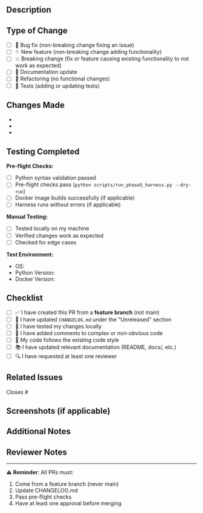 ## Description

<!-- Provide a clear and concise description of what this PR does -->

## Type of Change

<!-- Check all that apply -->

- [ ] 🐛 Bug fix (non-breaking change fixing an issue)
- [ ] ✨ New feature (non-breaking change adding functionality)
- [ ] 💥 Breaking change (fix or feature causing existing functionality to not work as expected)
- [ ] 📝 Documentation update
- [ ] 🔨 Refactoring (no functional changes)
- [ ] 🧪 Tests (adding or updating tests)

## Changes Made

<!-- List the specific changes in bullet points -->

- 
- 
- 

## Testing Completed

<!-- Describe the tests you've run to verify your changes -->

**Pre-flight Checks:**
- [ ] Python syntax validation passed
- [ ] Pre-flight checks pass (`python scripts/run_phase5_harness.py --dry-run`)
- [ ] Docker image builds successfully (if applicable)
- [ ] Harness runs without errors (if applicable)

**Manual Testing:**
- [ ] Tested locally on my machine
- [ ] Verified changes work as expected
- [ ] Checked for edge cases

**Test Environment:**
- OS: <!-- e.g., Windows 11, Ubuntu 22.04 -->
- Python Version: <!-- e.g., 3.10.12 -->
- Docker Version: <!-- e.g., 24.0.6 -->

## Checklist

<!-- Ensure all items are checked before requesting review -->

- [ ] ✅ I have created this PR from a **feature branch** (not main)
- [ ] 📝 I have updated `CHANGELOG.md` under the "Unreleased" section
- [ ] 🧪 I have tested my changes locally
- [ ] 💬 I have added comments to complex or non-obvious code
- [ ] 🎨 My code follows the existing code style
- [ ] 📚 I have updated relevant documentation (README, docs/, etc.)
- [ ] 🔍 I have requested at least one reviewer

## Related Issues

<!-- Link related issues using "Closes #123" or "Relates to #456" -->

Closes #

## Screenshots (if applicable)

<!-- Add screenshots or videos demonstrating the change -->

## Additional Notes

<!-- Any additional information that reviewers should know -->

## Reviewer Notes

<!-- For reviewers: What should reviewers focus on? Are there specific areas of concern? -->

---

**⚠️ Reminder**: All PRs must:
1. Come from a feature branch (never main)
2. Update CHANGELOG.md
3. Pass pre-flight checks
4. Have at least one approval before merging
